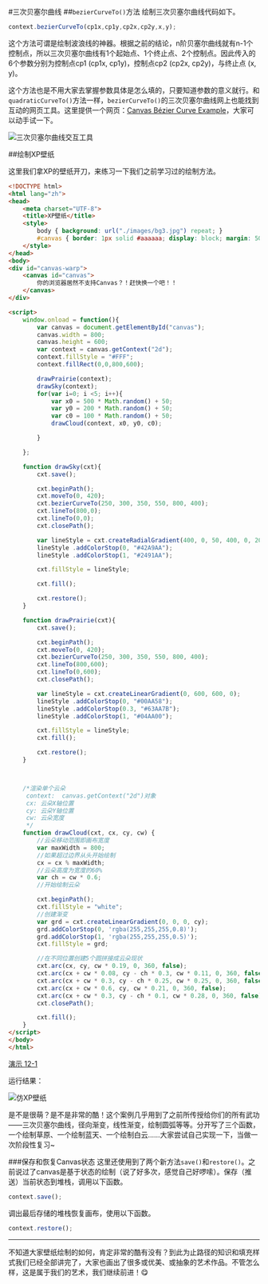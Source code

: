 #三次贝塞尔曲线
##`bezierCurveTo()`方法
绘制三次贝塞尔曲线代码如下。

```JavaScript
context.bezierCurveTo(cp1x,cp1y,cp2x,cp2y,x,y);
```

这个方法可谓是绘制波浪线的神器。根据之前的结论，n阶贝塞尔曲线就有n-1个控制点，所以三次贝塞尔曲线有1个起始点、1个终止点、2个控制点。因此传入的6个参数分别为控制点cp1 (cp1x, cp1y)，控制点cp2 (cp2x, cp2y)，与终止点 (x, y)。

这个方法也是不用大家去掌握参数具体是怎么填的，只要知道参数的意义就行。和`quadraticCurveTo()`方法一样，`bezierCurveTo()`的三次贝塞尔曲线网上也能找到互动的网页工具。这里提供一个网页：[Canvas Bézier Curve Example](http://tinyurl.com/html5bezier)，大家可以动手试一下。

![三次贝塞尔曲线交互工具](http://7xkcl8.com1.z0.glb.clouddn.com/edu12-1.png-html.jpg)

##绘制XP壁纸

这里我们拿XP的壁纸开刀，来练习一下我们之前学习过的绘制方法。

```HTML
<!DOCTYPE html>
<html lang="zh">
<head>
    <meta charset="UTF-8">
    <title>XP壁纸</title>
    <style>
        body { background: url("./images/bg3.jpg") repeat; }
        #canvas { border: 1px solid #aaaaaa; display: block; margin: 50px auto; }
    </style>
</head>
<body>
<div id="canvas-warp">
    <canvas id="canvas">
        你的浏览器居然不支持Canvas？！赶快换一个吧！！
    </canvas>
</div>

<script>
    window.onload = function(){
        var canvas = document.getElementById("canvas");
        canvas.width = 800;
        canvas.height = 600;
        var context = canvas.getContext("2d");
        context.fillStyle = "#FFF";
        context.fillRect(0,0,800,600);

        drawPrairie(context);
        drawSky(context);
        for(var i=0; i <5; i++){
            var x0 = 500 * Math.random() + 50;
            var y0 = 200 * Math.random() + 50;
            var c0 = 100 * Math.random() + 50;
            drawCloud(context, x0, y0, c0);

        }

    };

    function drawSky(cxt){
        cxt.save();

        cxt.beginPath();
        cxt.moveTo(0, 420);
        cxt.bezierCurveTo(250, 300, 350, 550, 800, 400);
        cxt.lineTo(800,0);
        cxt.lineTo(0,0);
        cxt.closePath();

        var lineStyle = cxt.createRadialGradient(400, 0, 50, 400, 0, 200);
        lineStyle .addColorStop(0, "#42A9AA");
        lineStyle .addColorStop(1, "#2491AA");

        cxt.fillStyle = lineStyle;

        cxt.fill();

        cxt.restore();
    }

    function drawPrairie(cxt){
        cxt.save();

        cxt.beginPath();
        cxt.moveTo(0, 420);
        cxt.bezierCurveTo(250, 300, 350, 550, 800, 400);
        cxt.lineTo(800,600);
        cxt.lineTo(0,600);
        cxt.closePath();

        var lineStyle = cxt.createLinearGradient(0, 600, 600, 0);
        lineStyle .addColorStop(0, "#00AA58");
        lineStyle .addColorStop(0.3, "#63AA7B");
        lineStyle .addColorStop(1, "#04AA00");

        cxt.fillStyle = lineStyle;
        cxt.fill();

        cxt.restore();
    }



    /*渲染单个云朵
     context:  canvas.getContext("2d")对象
     cx: 云朵X轴位置
     cy: 云朵Y轴位置
     cw: 云朵宽度
     */
    function drawCloud(cxt, cx, cy, cw) {
        //云朵移动范围即画布宽度
        var maxWidth = 800;
        //如果超过边界从头开始绘制
        cx = cx % maxWidth;
        //云朵高度为宽度的60%
        var ch = cw * 0.6;
        //开始绘制云朵

        cxt.beginPath();
        cxt.fillStyle = "white";
        //创建渐变
        var grd = cxt.createLinearGradient(0, 0, 0, cy);
        grd.addColorStop(0, 'rgba(255,255,255,0.8)');
        grd.addColorStop(1, 'rgba(255,255,255,0.5)');
        cxt.fillStyle = grd;

        //在不同位置创建5个圆拼接成云朵现状
        cxt.arc(cx, cy, cw * 0.19, 0, 360, false);
        cxt.arc(cx + cw * 0.08, cy - ch * 0.3, cw * 0.11, 0, 360, false);
        cxt.arc(cx + cw * 0.3, cy - ch * 0.25, cw * 0.25, 0, 360, false);
        cxt.arc(cx + cw * 0.6, cy, cw * 0.21, 0, 360, false);
        cxt.arc(cx + cw * 0.3, cy - ch * 0.1, cw * 0.28, 0, 360, false);
        cxt.closePath();

        cxt.fill();
    }
</script>
</body>
</html>
```

[演示 12-1](http://airingursb.github.io/canvas/Canvas/12/12-1.html)

运行结果：

![仿XP壁纸](http://7xkcl8.com1.z0.glb.clouddn.com/edu12-2.png-html.jpg)

是不是很萌？是不是非常的酷！这个案例几乎用到了之前所传授给你们的所有武功——三次贝塞尔曲线，径向渐变，线性渐变，绘制圆弧等等。分开写了三个函数，一个绘制草原、一个绘制蓝天、一个绘制白云……大家尝试自己实现一下，当做一次阶段性复习~

###保存和恢复Canvas状态
这里还使用到了两个新方法`save()`和`restore()`。之前说过了canvas是基于状态的绘制（说了好多次，感觉自己好啰嗦）。保存（推送）当前状态到堆栈，调用以下函数。

```JavaScript
context.save();
```

调出最后存储的堆栈恢复画布，使用以下函数。

```JavaScript
context.restore();
```

***
不知道大家壁纸绘制的如何，肯定非常的酷有没有？到此为止路径的知识和填充样式我们已经全部讲完了，大家也画出了很多或优美、或抽象的艺术作品。不管怎么样，这是属于我们的艺术，我们继续前进！😋